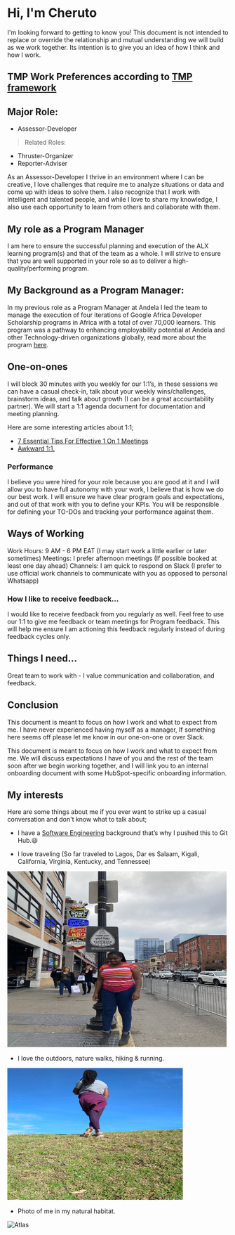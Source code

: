 # Hi, I'm Cheruto

I'm looking forward to getting to know you! This document is not intended to replace or override the relationship and mutual understanding we will build as we work together. Its intention is to give you an idea of how I think and how I work.

## TMP Work Preferences according to [TMP framework](https://www.teammanagementsystems.com/tms-profiles/team-managment-profile-tmp/)

## Major Role: 
 * Assessor-Developer
> Related Roles: 
 * Thruster-Organizer
 * Reporter-Adviser

As an Assessor-Developer I thrive in an environment where I can be creative, I love challenges that require me to analyze situations or data and come up with ideas to solve them. I also recognize that I work with intelligent and talented people, and while I love to share my knowledge, I also use each opportunity to learn from others and collaborate with them.

## My role as a Program Manager

I am here to ensure the successful planning and execution of the ALX learning program(s) and that of the team as a whole. I will strive to ensure that you are well supported in your role so as to deliver a high-quality/performing program.

## My Background as a Program Manager: 

In my previous role as a Program Manager at Andela I led the team to manage the execution of four iterations of Google Africa Developer Scholarship programs in Africa with a total of over 70,000 learners. This program was a pathway to enhancing employability potential at Andela and other Technology-driven organizations globally, read more about the program [here](https://www.linkedin.com/feed/update/urn:li:activity:6795400660696211456/).

## One-on-ones

I will block 30 minutes with you weekly for our 1:1’s, in these sessions we can have a casual check-in,  talk about your weekly wins/challenges, brainstorm ideas, and talk about growth (I can be a great accountability partner). We will start a 1:1 agenda document for documentation and meeting planning. 

Here are some interesting articles about 1:1;
 * [7 Essential Tips For Effective 1 On 1 Meetings](https://getlighthouse.com/blog/effective-1-on-1-meetings/) 
 * [Awkward 1:1.](https://medium.com/@mrabkin/the-art-of-the-awkward-1-1-f4e1dcbd1c5c)

### Performance

I believe you were hired for your role because you are good at it and I will allow you to have full autonomy with your work, I believe that is how we do our best work. I will ensure we have clear program goals and expectations, and out of that work with you to define your KPIs. You will be responsible for defining your TO-DOs and tracking your performance against them. 

## Ways of Working

Work Hours: 9 AM - 6 PM EAT (I may start work a little earlier or later sometimes) 
Meetings: I prefer afternoon meetings (If possible booked at least one day ahead)
Channels: I am quick to respond on Slack (I prefer to use official work channels to communicate with you as opposed to personal Whatsapp)


### How I like to receive feedback...

I would like to receive feedback from you regularly as well. Feel free to use our 1:1 to give me feedback or team meetings for Program feedback. This will help me ensure I am actioning this feedback regularly instead of during feedback cycles only.

## Things I need…

Great team to work with - I value communication and collaboration, and feedback.

## Conclusion

This document is meant to focus on how I work and what to expect from me. I have never experienced having myself as a manager, If something here seems off please let me know in our one-on-one or over Slack.

This document is meant to focus on how I work and what to expect from me. We will discuss expectations I have of you and the rest of the team soon after we begin working together, and I will link you to an internal onboarding document with some HubSpot-specific onboarding information.

## My interests
Here are some things about me if you ever want to strike up a casual conversation and don't know what to talk about; 

* I have a [Software Engineering](https://cherutomercy.github.io/) background that’s why I pushed this to Git Hub.:smiley:

* I love traveling (So far traveled to Lagos, Dar es Salaam, Kigali, California, Virginia, Kentucky, and Tennessee)

<img src="/img/Nash.jpg" alt="Atlas" height="400px" width="500px">

* I love the outdoors, nature walks, hiking & running.

<img src="/img/Nhills.jpg" alt="Atlas" height="300px" width="400px">

* Photo of me in my natural habitat.

<img src="/img/Habitat.jpg" alt="Atlas" width="300px">
